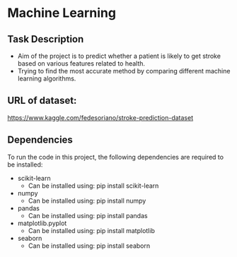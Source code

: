 # Machine Learning 

## Task Description 
- Aim of the project is to predict whether a patient is likely to get stroke based on various features related to health.
- Trying to find the most accurate method by comparing different machine learning algorithms.

## URL of dataset: 
https://www.kaggle.com/fedesoriano/stroke-prediction-dataset

## Dependencies 
To run the code in this project, the following dependencies are required to be installed:
- scikit-learn 
  -  Can be installed using: pip install scikit-learn
- numpy  
  - Can be installed using: pip install numpy
- pandas 
  - Can be installed using: pip install pandas
- matplotlib.pyplot 
  - Can be installed using: pip install matplotlib
- seaborn 
  - Can be installed using: pip install seaborn

